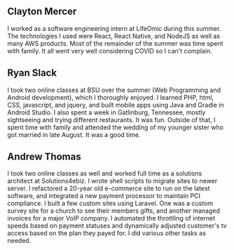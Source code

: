 ## Clayton Mercer

I worked as a software engineering intern at LifeOmic during this summer. The technologies I used were React, React Native, and NodeJS as well as many AWS products. Most of the remainder of the summer was time spent with family. It all went very well considering COVID so I can't complain. 

## Ryan Slack

I took two online classes at BSU over the summer (Web Programming and Android development), which I thoroughly enjoyed. I learned PHP, html, CSS, javascript, and jquery, and built mobile apps using Java and Gradle in Android Studio. I also spent a week in Gatlinburg, Tennessee, mostly sightseeing and trying different restaurants. It was fun. Outside of that, I spent time with family and attended the wedding of my younger sister who got married in late August. It was a good time.

## Andrew Thomas

I took two online classes as well and worked full time as a solutions architect at Solutions4ebiz. I wrote shell scripts to migrate sites to newer server. I refactored a 20-year old e-commerce site to run on the latest software, and integrated a new payment processor to maintain PCI compliance. I built a few custom sites using Laravel. One was a custom survey site for a church to see their members gifts, and another managed invoices for a major VoIP company. I automated the throttling of internet speeds based on payment statuses and dynamically adjusted customer's tv access based on the plan they payed for. I did various other tasks as needed.
